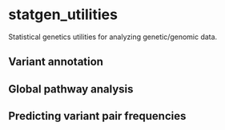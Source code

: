 # statgen_utilities
Statistical genetics utilities for analyzing genetic/genomic data.
## Variant annotation

## Global pathway analysis

## Predicting variant pair frequencies

